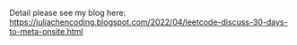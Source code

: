 Detail please see my blog here:
https://juliachencoding.blogspot.com/2022/04/leetcode-discuss-30-days-to-meta-onsite.html



